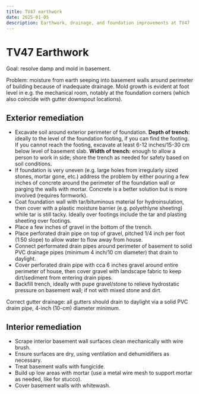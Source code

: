 ```yaml
---
title: TV47 earthwork
date: 2025-01-05
description: Earthwork, drainage, and foundation improvements at TV47
---
```


# TV47 Earthwork

Goal: resolve damp and mold in basement.

Problem: moisture from earth seeping into basement walls around perimeter of building because of inadequate drainage.
Mold growth is evident at foot level in e.g. the mechanical room, notably at the foundation corners (which also coincide with gutter downspout locations).

## Exterior remediation

- Excavate soil around exterior perimeter of foundation.
  **Depth of trench:** ideally to the level of the foundation footing, if you can find the footing.
  If you cannot reach the footing, excavate at least 6-12 inches/15-30 cm below level of basement slab.
  **Width of trench:** enough to allow a person to work in side; shore the trench as needed for safety based on soil conditions.
- If foundation is very uneven (e.g. large holes from irregularly sized stones, mortar gone, etc.) address the problem by either pouring a few inches of concrete around the perimeter of the foundation wall or parging the walls with mortar.
  Concrete is a better solution but is more involved (requires formwork).
- Coat foundation wall with tar/bituminous material for hydroinsulation, then cover with a plastic moisture barrier (e.g. polyethlyne sheeting) while tar is still tacky. Ideally over footings include the tar and plasting sheeting over footings.
- Place a few inches of gravel in the bottom of the trench.
- Place perforated drain pipe on top of gravel, pitched 1/4 inch per foot (1:50 slope) to allow water to flow away from house.
- Connect performated drain pipes around perimeter of basement to solid PVC drainage pipes (minimum 4 inch/10 cm diameter) that drain to daylight.
- Cover perforated drain pipe with cca 6 inches gravel around entire perimeter of house, then cover gravel with landscape fabric to keep dirt/sediment from entering drain pipes.
- Backfill trench, ideally with pupe gravel/stone to relieve hydrostatic pressure on basement wall; if not with mixed stone and dirt.

Correct gutter drainage: all gutters should drain to daylight via a solid PVC draim pipe, 4-inch (10-cm) diameter minimum.

## Interior remediation

- Scrape interior basement wall surfaces clean mechanically with wire brush.
- Ensure surfaces are dry, using ventilation and dehumidifiers as necessary.
- Treat basement walls with fungicide.
- Build up low areas with mortar (use a metal wire mesh to support mortar as needed, like for stucco).
- Cover basement walls with whitewash.
